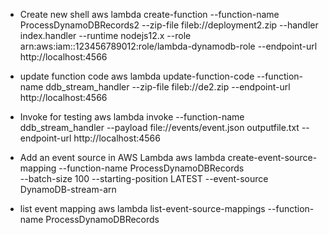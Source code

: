 - Create new shell
aws lambda create-function --function-name ProcessDynamoDBRecords2 --zip-file fileb://deployment2.zip --handler index.handler --runtime nodejs12.x --role arn:aws:iam::123456789012:role/lambda-dynamodb-role --endpoint-url http://localhost:4566

- update function code
aws lambda update-function-code --function-name ddb_stream_handler --zip-file fileb://de2.zip --endpoint-url http://localhost:4566
  
- Invoke for testing
aws lambda invoke --function-name ddb_stream_handler --payload file://events/event.json outputfile.txt --endpoint-url http://localhost:4566


- Add an event source in AWS Lambda 
aws lambda create-event-source-mapping --function-name ProcessDynamoDBRecords \
  --batch-size 100 --starting-position LATEST --event-source DynamoDB-stream-arn
  
- list event mapping
aws lambda list-event-source-mappings --function-name ProcessDynamoDBRecords

